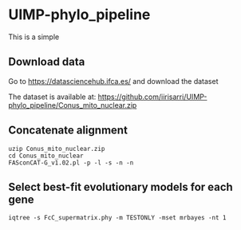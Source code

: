 # UIMP-phylo_pipeline

This is a simple 

## Download data

Go to https://datasciencehub.ifca.es/ and download the dataset

The dataset is available at: https://github.com/iirisarri/UIMP-phylo_pipeline/Conus_mito_nuclear.zip



## Concatenate alignment

```
uzip Conus_mito_nuclear.zip
cd Conus_mito_nuclear
FASconCAT-G_v1.02.pl -p -l -s -n -n
```

## Select best-fit evolutionary models for each gene
```
iqtree -s FcC_supermatrix.phy -m TESTONLY -mset mrbayes -nt 1
```
